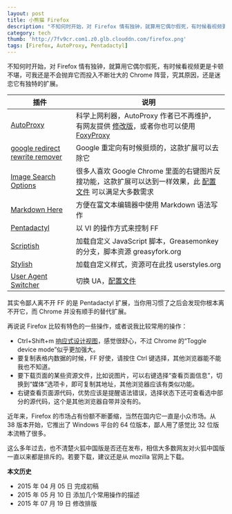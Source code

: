 ```yaml
---
layout: post
title: 小熊猫 Firefox
description: "不知何时开始，对 Firefox 情有独钟，就算用它偶尔假死，有时候看视频更是卡顿不堪，可我还是不会抛弃它而投入不断壮大的 Chrome 阵营，究其原因，还是迷恋它有独特的扩展。"
category: tech
thumb: 'http://7fv9cr.com1.z0.glb.clouddn.com/firefox.png'
tags: [Firefox, AutoProxy, Pentadactyl]
---
```


不知何时开始，对 Firefox 情有独钟，就算用它偶尔假死，有时候看视频更是卡顿不堪，可我还是不会抛弃它而投入不断壮大的 Chrome 阵营，究其原因，还是迷恋它有独特的扩展。

|插件|说明|
|----|----|
|[AutoProxy](https://addons.mozilla.org/zh-CN/firefox/addon/autoproxy/)|科学上网利器，AutoProxy 作者已不再维护，有网友提供 [修改版](http://fxthunder.com/blog/archives/2866/)，或者你也可以使用 [FoxyProxy](https://addons.mozilla.org/en-US/firefox/addon/foxyproxy-standard/)|
|[google redirect rewrite remover](https://addons.mozilla.org/en-us/firefox/addon/google-redirect-rewrite-remove/?src=search)|Google 重定向有时候挺烦的，这款扩展可以去除它|
|[Image Search Options](https://addons.mozilla.org/en-us/firefox/addon/image-search-options/)|很多人喜欢 Google Chrome 里面的右键图片反搜功能，这款扩展可以达到一样效果，此 [配置文件](https://gist.github.com/wenketel/11396342) 可以满足大多数需求|
|[Markdown Here](http://markdown-here.com/)|方便在富文本编辑器中使用 Markdown 语法写作|
|[Pentadactyl](http://5digits.org/pentadactyl/)|以 VI 的操作方式来控制 FF|
|[Scriptish](https://addons.mozilla.org/zh-CN/firefox/addon/scriptish/)|加载自定义 JavaScript 脚本，Greasemonkey 的分支，脚本资源 greasyfork.org|
|[Stylish](https://addons.mozilla.org/zh-CN/firefox/addon/stylish/)|加载自定义样式，资源可在此找 userstyles.org|
|[User Agent Switcher](https://addons.mozilla.org/zh-CN/firefox/addon/user-agent-switcher/)|切换 UA，[配置文件](http://techpatterns.com/downloads/firefox/useragentswitcher.xml)|

其实令鄙人离不开 FF 的是 Pentadactyl 扩展，当你用习惯了之后会发现你根本离不开它，而 Chrome 并没有顺手的替代扩展。

再说说 Firefox 比较有特色的一些操作，或者说我比较常用的操作：

* Ctrl+Shift+m [响应式设计视图](https://developer.mozilla.org/zh-CN/docs/Tools/Responsive_Design_View)，感觉很舒心，不过 Chrome 的“Toggle device mode”似乎更加强大。
* 要复制表格内数据的时候，FF 好使，请按住 Ctrl 键选择，其他浏览器能不能我也不知道。
* 要下载页面的某些资源文件，比如说图片，可以右键选择“查看页面信息”，切换到“媒体”选项卡，即可复制其地址，其他浏览器应该有类似功能。
* 右键查看页面源代码，优势应该是提醒语法错误，选择状态下还可查看选中部分的源代码，这个是其他浏览器自带并没有的。

近年来，Firefox 的市场占有份额不断萎缩，当然在国内它一直是小众市场。从 38 版本开始，它推出了 Windows 平台的 64 位版本，鄙人用了感觉比 32 位版本流畅了很多。

这么多年过去，也不清楚火狐中国版是否还在发布，相信大多数网友对火狐中国版一直以来都是排斥的。若要下载，建议还是从 mozilla 官网上下载。

**本文历史**

* 2015 年 04 月 05 日 完成初稿
* 2015 年 05 月 10 日 添加几个常用操作的描述
* 2015 年 07 月 19 日 修改排版
